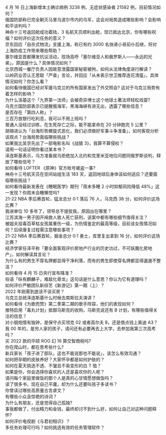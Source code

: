 4 月 16 日上海新增本土确诊病例 3238 例、无症状感染者 21582 例，目前情况如何？  
俄国防部称已完全剿灭马里乌波尔市内的乌军，这会对局势造成哪些影响？会影响和平谈判吗？  
神舟十三号返回舱成功着陆，3 名航天员顺利出舱，现已抵达北京，你有哪些祝福？如何评价这次任务的意义？  
京东回应「自杀式物流」支援上海，称已有约 3000 名快递小哥前仆后继，将对上海防疫工作带来哪些帮助？  
塞尔维亚首都爆发抗议活动，现场高呼「塞尔维亚人和俄罗斯人——永远的兄弟」，原因是什么？具体情况如何？  
北京西城一餐厅负责人因故意泄露国家秘密被拘，如何从法律角度进行解读？  
以岭药业否认王思聪「严查」言论，并回应「从未表示世卫推荐连花清瘟」，具体情况如何？你怎么看？  
如何看待俄国已经对军援乌克兰的所有国家发出了外交照会? 这对于乌克兰局势有着怎样的影响？  
为什么洛基这个「九界第一法师」会被奇异博士这个地球土著法师轻松戏耍?  
乌克兰国防部表示已提醒俄海军，黑海海峡有进无出，透露了哪些信息？  
是否存在「第四人称」？  
三百万放银行吃利息，我可以不用上班吗？  
普通人没经过训练，在生死存亡之际，能不能拿命在 20 分钟跑完 5 公里？  
胡锡进认为「台海形势螺旋式恶化，我们必须做好军事斗争准备」，如何客观分析该观点？台海局势面临哪些挑战？  
如果我比吴京先出了一部电影名叫《战狼 3》，我算不算侵权？  
请用一句话证明你看过某本书？  
泽连斯基表示，乌方准备就乌拒绝加入北约和克里米亚地位问题同俄罗斯谈判，释放了哪些信号？  
如何看待 LOFTER 《原神》官方账号被盗一事?  
神舟十三号航天员在空间站组生活 183 天，返回地球后身体该如何适应？还要面临哪些挑战？  
如何看待最新发表在《睡眠医学》期刊「周末多睡 2 小时抑郁风险降低 48%」这一发现？你周末会睡懒觉吗?  
21-22 NBA 季后赛首轮，猛龙总分 0:1 落后 76 人，马克西 38 分，如何评价这场比赛？  
我进单位 10 多年了，领导总不提拔我，原因出在哪里？  
江苏滨海一男子因开闸救人致人死亡获刑，该案中都有哪些细节值得关注？  
被姐夫投毒百草枯女孩属重伤一级，为伤情鉴定的最高等级，目前该女孩情况如何？后续康复过程需注意哪些事项？  
21-22 NBA 季后赛首轮，掘金总分 0:1 勇士，库里复出拿到 16 分，如何评价这场比赛？  
经济学家任泽平称「要全面客观评价房地产行业的历史功过，不可妖魔化房地产」，如何解读其言论？  
为什么有的男生不穿名牌都显得干净利落，而有的男生即使穿名牌都显得邋遢不整洁？  
如何看待 4 月 15 日央行宣布降准？  
俗语「纵有麒麟子，难敌化骨龙」这句话是什么意思？你认为它有道理吗？  
如何评价严敏团队新综艺《新游记》第一期（上）？  
2022 年刚需到底该不该买房？  
乌克兰总统泽连斯基什么时候去南斯拉夫演讲？  
如何看待《为歌而赞》第二季第二期的歌手阵容，他们的表现如何？  
推特启用「毒丸计划」抵御马斯克的收购，马斯克说还有 B 计划，有哪些值得关注的信息？  
对小钢炮情有独钟，是保守点买领克 02 或者高尔夫 8，还是借点钱上奥迪 A3？  
我 00 年的，是穷人家的孩子，请问还有必要再去上大学，去参加我第三次高考吗？  
买 2022 款的华硕 ROG 幻 16 算交智商税吗?  
你在爬山时，都在思考些什么?  
新兵家长「孩子进了部队，这也不能说那也不能说」，该怎么有效沟通？  
如何把孕期的皮肤养好？大家怀孕都是如何护肤的？  
如何在夏天挑选不透、不皱且不易变形的白 T 恤？  
如果是你，你会选择你喜欢的人还是喜欢你的人呢？  
请问每个家庭里做饭的那个人是真的心甘情愿想做饭吗？  
读了很多书，现在自己平庸，却为什么还要叫孩子多读书？  
你曾读过哪些高质量古言虐文？  
有哪些小众且惊艳的诗词？  
为什么有朋友，还是觉得自己孤独?  
事我都做了，付出精力和金钱，最终却讨不到什么好，如何让自己对这种问题释怀?  
如何评价电视剧《与君初相识》？  
多任务处理可行吗？如何挑选有效的任务管理软件？  

